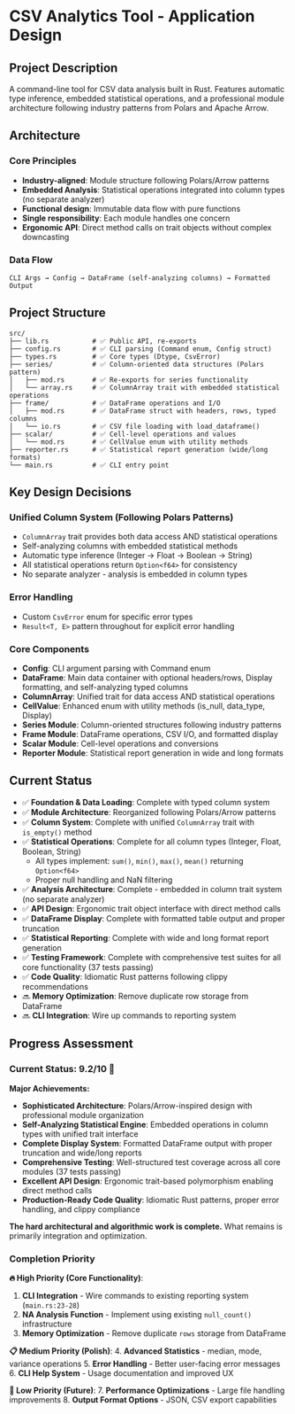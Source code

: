 # CSV Analytics Tool - Application Design

## Project Description

A command-line tool for CSV data analysis built in Rust. Features automatic type inference, embedded statistical operations, and a professional module architecture following industry patterns from Polars and Apache Arrow.

## Architecture

### Core Principles
- **Industry-aligned**: Module structure following Polars/Arrow patterns
- **Embedded Analysis**: Statistical operations integrated into column types (no separate analyzer)
- **Functional design**: Immutable data flow with pure functions
- **Single responsibility**: Each module handles one concern
- **Ergonomic API**: Direct method calls on trait objects without complex downcasting

### Data Flow
```
CLI Args → Config → DataFrame (self-analyzing columns) → Formatted Output
```

## Project Structure

```
src/
├── lib.rs           # ✅ Public API, re-exports
├── config.rs        # ✅ CLI parsing (Command enum, Config struct)
├── types.rs         # ✅ Core types (Dtype, CsvError)
├── series/          # ✅ Column-oriented data structures (Polars pattern)
│   ├── mod.rs       # ✅ Re-exports for series functionality
│   └── array.rs     # ✅ ColumnArray trait with embedded statistical operations
├── frame/           # ✅ DataFrame operations and I/O
│   ├── mod.rs       # ✅ DataFrame struct with headers, rows, typed columns
│   └── io.rs        # ✅ CSV file loading with load_dataframe()
├── scalar/          # ✅ Cell-level operations and values
│   └── mod.rs       # ✅ CellValue enum with utility methods
├── reporter.rs      # ✅ Statistical report generation (wide/long formats)
└── main.rs          # ✅ CLI entry point
```

## Key Design Decisions

### Unified Column System (Following Polars Patterns)
- `ColumnArray` trait provides both data access AND statistical operations
- Self-analyzing columns with embedded statistical methods
- Automatic type inference (Integer → Float → Boolean → String)
- All statistical operations return `Option<f64>` for consistency
- No separate analyzer - analysis is embedded in column types

### Error Handling
- Custom `CsvError` enum for specific error types
- `Result<T, E>` pattern throughout for explicit error handling

### Core Components
- **Config**: CLI argument parsing with Command enum
- **DataFrame**: Main data container with optional headers/rows, Display formatting, and self-analyzing typed columns
- **ColumnArray**: Unified trait for data access AND statistical operations
- **CellValue**: Enhanced enum with utility methods (is_null, data_type, Display)
- **Series Module**: Column-oriented structures following industry patterns
- **Frame Module**: DataFrame operations, CSV I/O, and formatted display
- **Scalar Module**: Cell-level operations and conversions
- **Reporter Module**: Statistical report generation in wide and long formats

## Current Status
- ✅ **Foundation & Data Loading**: Complete with typed column system
- ✅ **Module Architecture**: Reorganized following Polars/Arrow patterns
- ✅ **Column System**: Complete with unified `ColumnArray` trait with `is_empty()` method
- ✅ **Statistical Operations**: Complete for all column types (Integer, Float, Boolean, String)
  - All types implement: `sum()`, `min()`, `max()`, `mean()` returning `Option<f64>`
  - Proper null handling and NaN filtering
- ✅ **Analysis Architecture**: Complete - embedded in column trait system (no separate analyzer)
- ✅ **API Design**: Ergonomic trait object interface with direct method calls
- ✅ **DataFrame Display**: Complete with formatted table output and proper truncation
- ✅ **Statistical Reporting**: Complete with wide and long format report generation
- ✅ **Testing Framework**: Complete with comprehensive test suites for all core functionality (37 tests passing)
- ✅ **Code Quality**: Idiomatic Rust patterns following clippy recommendations
- 🔜 **Memory Optimization**: Remove duplicate row storage from DataFrame
- 🔜 **CLI Integration**: Wire up commands to reporting system

## Progress Assessment

### **Current Status: 9.2/10** 🎯

**Major Achievements:**
- **Sophisticated Architecture**: Polars/Arrow-inspired design with professional module organization
- **Self-Analyzing Statistical Engine**: Embedded operations in column types with unified trait interface
- **Complete Display System**: Formatted DataFrame output with proper truncation and wide/long reports
- **Comprehensive Testing**: Well-structured test coverage across all core modules (37 tests passing)
- **Excellent API Design**: Ergonomic trait-based polymorphism enabling direct method calls
- **Production-Ready Code Quality**: Idiomatic Rust patterns, proper error handling, and clippy compliance

**The hard architectural and algorithmic work is complete.** What remains is primarily integration and optimization.

### **Completion Priority**

**🔥 High Priority (Core Functionality)**:
1. **CLI Integration** - Wire commands to existing reporting system (`main.rs:23-28`)
2. **NA Analysis Function** - Implement using existing `null_count()` infrastructure
3. **Memory Optimization** - Remove duplicate `rows` storage from DataFrame

**📋 Medium Priority (Polish)**:
4. **Advanced Statistics** - median, mode, variance operations
5. **Error Handling** - Better user-facing error messages
6. **CLI Help System** - Usage documentation and improved UX

**🔮 Low Priority (Future)**:
7. **Performance Optimizations** - Large file handling improvements
8. **Output Format Options** - JSON, CSV export capabilities
